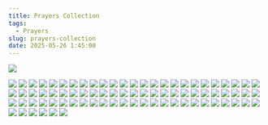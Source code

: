 ```yaml
---
title: Prayers Collection
tags:
  - Prayers
slug: prayers-collection
date: 2025-05-26 1:45:00
---
```


![](/images/duas/IMG-20250414-WA0015.jpg)

![](/images/duas/IMG-20250130-WA0008.jpg)
![](/images/duas/Screenshot_2024-12-05-13-52-33-245_com.google.android.googlequicksearchbox.jpg)
![](/images/duas/IMG-20241227-WA0037.jpg)
![](/images/duas/Screenshot_2025-02-05-11-01-09-659_com.instagram.android.jpg)
![](/images/duas/IMG_20250305_063528.jpg)
![](/images/duas/IMG-20241227-WA0030.jpg)
![](/images/duas/Screenshot_2025-02-27-16-07-52-754_com.google.android.googlequicksearchbox.jpg)
![](/images/duas/IMG-20241227-WA0042.jpg)
![](/images/duas/IMG-20250111-WA0014.jpg)
![](/images/duas/Screenshot_2024-12-08-18-22-28-719_com.google.android.googlequicksearchbox.jpg)
![](/images/duas/IMG-20241227-WA0039.jpg)
![](/images/duas/IMG-20250109-WA0004.jpg)
![](/images/duas/IMG-20241227-WA0028.jpg)
![](/images/duas/IMG-20241227-WA0021.jpg)
![](/images/duas/IMG-20241130-WA0017.jpg)
![](/images/duas/Screenshot_2024-12-05-22-39-23-026_com.android.chrome.jpg)
![](/images/duas/Screenshot_2024-11-20-22-46-33-793_com.google.android.youtube.jpg)
![](/images/duas/Screenshot_2025-02-27-16-08-10-181_com.google.android.googlequicksearchbox.jpg)
![](/images/duas/Screenshot_2024-12-08-18-16-43-796_com.google.android.googlequicksearchbox.jpg)
![](/images/duas/IMG_20250125_152655.jpg)
![](/images/duas/Screenshot_2024-11-23-21-21-37-234_com.google.android.googlequicksearchbox.jpg)
![](/images/duas/Screenshot_2024-12-08-18-26-04-700_com.google.android.googlequicksearchbox.jpg)
![](/images/duas/IMG-20241227-WA0038.jpg)
![](/images/duas/IMG-20241227-WA0031.jpg)
![](/images/duas/IMG-20241227-WA0036.jpg)
![](/images/duas/Screenshot_2024-12-08-18-26-56-526_com.google.android.googlequicksearchbox.jpg)
![](/images/duas/Screenshot_2024-12-08-18-21-36-623_com.google.android.googlequicksearchbox.jpg)
![](/images/duas/Screenshot_2024-11-27-15-59-25-648_com.google.android.googlequicksearchbox.jpg)
![](/images/duas/Screenshot_2025-01-08-16-28-33-183_com.whatsapp.jpg)
![](/images/duas/IMG_20250122_161643.jpg)
![](/images/duas/Screenshot_2024-12-08-10-40-43-454_com.google.android.googlequicksearchbox.jpg)
![](/images/duas/Screenshot_2024-12-08-18-28-19-420_com.google.android.googlequicksearchbox.jpg)
![](/images/duas/Screenshot_2024-12-09-00-50-35-298_com.google.android.googlequicksearchbox.jpg)
![](/images/duas/IMG-20241227-WA0020.jpg)
![](/images/duas/Screenshot_2025-04-13-00-57-32-580_com.google.android.youtube.jpg)
![](/images/duas/IMG-20241130-WA0018.jpg)
![](/images/duas/IMG-20241227-WA0029.jpg)
![](/images/duas/Screenshot_2024-12-08-18-26-39-743_com.google.android.googlequicksearchbox.jpg)
![](/images/duas/IMG_20250406_123332.jpg)
![](/images/duas/IMG_20250125_152816.jpg)
![](/images/duas/Screenshot_2024-10-26-00-22-00-644_com.android.chrome.jpg)
![](/images/duas/Screenshot_2025-02-27-16-08-34-488_com.google.android.googlequicksearchbox.jpg)
![](/images/duas/Screenshot_2024-11-25-20-37-40-290_com.google.android.googlequicksearchbox.jpg)
![](/images/duas/Screenshot_2024-11-03-09-22-43-532_com.google.android.youtube.jpg)
![](/images/duas/IMG_20241201_154133.jpg)
![](/images/duas/IMG-20250117-WA0029.jpg)
![](/images/duas/IMG-20250111-WA0000.jpg)
![](/images/duas/Screenshot_2024-12-05-14-25-36-959_com.google.android.googlequicksearchbox.jpg)
![](/images/duas/Screenshot_2024-12-08-18-16-59-059_com.google.android.googlequicksearchbox.jpg)
![](/images/duas/Screenshot_2024-12-08-18-16-29-256_com.google.android.googlequicksearchbox.jpg)
![](/images/duas/IMG-20241227-WA0040.jpg)
![](/images/duas/Screenshot_2024-12-08-18-21-01-773_com.google.android.googlequicksearchbox.jpg)
![](/images/duas/IMG_20250305_063523.jpg)
![](/images/duas/IMG-20241227-WA0035.jpg)
![](/images/duas/Screenshot_2024-11-25-20-12-31-572_com.google.android.youtube.jpg)
![](/images/duas/IMG-20241227-WA0032.jpg)
![](/images/duas/IMG-20250117-WA0044.jpg)
![](/images/duas/Screenshot_2025-03-10-00-24-47-656_com.whatsapp.jpg)
![](/images/duas/Screenshot_2025-02-27-16-08-47-151_com.google.android.googlequicksearchbox.jpg)
![](/images/duas/IMG_20250125_152924.jpg)
![](/images/duas/Screenshot_2024-12-08-18-16-12-336_com.google.android.googlequicksearchbox.jpg)
![](/images/duas/Screenshot_2024-11-20-22-50-36-229_com.google.android.youtube.jpg)
![](/images/duas/Screenshot_2024-12-08-18-17-50-990_com.google.android.googlequicksearchbox.jpg)
![](/images/duas/Screenshot_2024-12-08-18-17-21-231_com.google.android.googlequicksearchbox.jpg)
![](/images/duas/Screenshot_2024-12-08-18-25-48-253_com.google.android.googlequicksearchbox.jpg)
![](/images/duas/IMG_20241201_154100.jpg)
![](/images/duas/Screenshot_2024-12-08-18-27-07-913_com.google.android.googlequicksearchbox.jpg)
![](/images/duas/Screenshot_2025-02-05-00-45-11-192_com.instagram.android.jpg)
![](/images/duas/Screenshot_2024-10-13-22-03-02-755_com.google.android.youtube.jpg)
![](/images/duas/Screenshot_2024-12-08-18-17-39-236_com.google.android.googlequicksearchbox.jpg)
![](/images/duas/Screenshot_2024-11-28-01-39-32-621_com.google.android.googlequicksearchbox.jpg)
![](/images/duas/Screenshot_2024-12-08-18-26-18-772_com.google.android.googlequicksearchbox.jpg)
![](/images/duas/Screenshot_2024-11-25-20-12-56-019_com.google.android.youtube.jpg)
![](/images/duas/IMG_20250406_123325.jpg)
![](/images/duas/IMG_20250125_152635.jpg)
![](/images/duas/Screenshot_2025-03-14-00-05-06-287_com.whatsapp.jpg)
![](/images/duas/Screenshot_2025-02-07-06-59-45-392_com.instagram.android.jpg)
![](/images/duas/IMG-20241227-WA0033.jpg)
![](/images/duas/IMG-20250302-WA0000.jpg)
![](/images/duas/IMG_20250125_152834.jpg)
![](/images/duas/IMG-20241227-WA0041.jpg)
